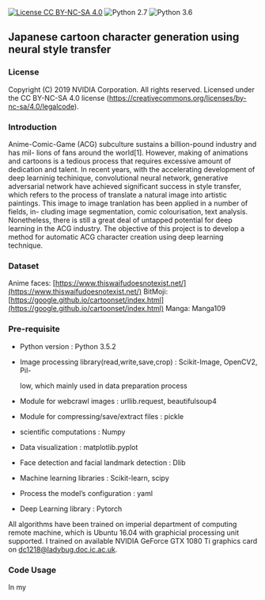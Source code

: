[![License CC BY-NC-SA 4.0](https://img.shields.io/badge/license-CC4.0-blue.svg)](https://raw.githubusercontent.com/NVIDIA/FastPhotoStyle/master/LICENSE.md)
![Python 2.7](https://img.shields.io/badge/python-2.7-green.svg)
![Python 3.6](https://img.shields.io/badge/python-3.6-green.svg)
## Japanese cartoon character generation using neural style transfer

### License

Copyright (C) 2019 NVIDIA Corporation.  All rights reserved.
Licensed under the CC BY-NC-SA 4.0 license (https://creativecommons.org/licenses/by-nc-sa/4.0/legalcode). 



### Introduction
Anime-Comic-Game (ACG) subculture sustains a billion-pound industry and has mil- lions of fans around the world[1]. However, making of animations and cartoons is a tedious process that requires excessive amount of dedication and talent. In recent years, with the accelerating development of deep learninig techinique, convolutional neural network, generative adversarial network have achieved significant success in style transfer, which refers to the process of translate a natural image into artistic paintings. This image to image tranlation has been applied in a number of fields, in- cluding image segmentation, comic colourisation, text analysis. Nonetheless, there is still a great deal of untapped potential for deep learning in the ACG industry. The objective of this project is to develop a method for automatic ACG character creation using deep learning technique.

### Dataset
Anime faces: [https://www.thiswaifudoesnotexist.net/](https://www.thiswaifudoesnotexist.net/)
BitMoji: [https://google.github.io/cartoonset/index.html](https://google.github.io/cartoonset/index.html)
Manga: Manga109

### Pre-requisite

-   Python version : Python 3.5.2
    
-   Image processing library(read,write,save,crop) : Scikit-Image, OpenCV2, Pil-
    
    low, which mainly used in data preparation process
    
-   Module for webcrawl images : urllib.request, beautifulsoup4
    
-   Module for compressing/save/extract files : pickle
    
-   scientific computations : Numpy
    
-   Data visualization : matplotlib.pyplot
    
-   Face detection and facial landmark detection : Dlib
    
-   Machine learning libraries : Scikit-learn, scipy
    
-   Process the model’s configuration : yaml
    
-   Deep Learning library : Pytorch

All algorithms have been trained on imperial department of computing remote machine, which is Ubuntu 16.04 with graphicial processing unit supported. I trained on available NVIDIA GeForce GTX 1080 Ti graphics card on dc1218@ladybug.doc.ic.ac.uk.

### Code Usage
In my 
<!--stackedit_data:
eyJoaXN0b3J5IjpbLTk5MTY3NjYyNF19
-->